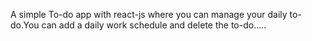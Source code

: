 A simple To-do app with react-js where you can manage your daily to-do.You can add a daily work schedule and delete the to-do..... 
